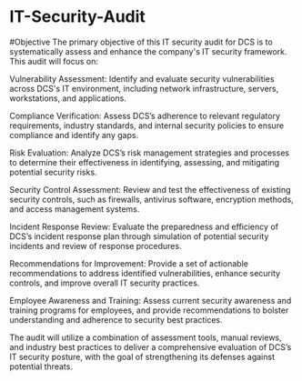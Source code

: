 # IT-Security-Audit

#Objective
The primary objective of this IT security audit for DCS is to systematically assess and enhance the company's IT security framework. This audit will focus on:

Vulnerability Assessment: Identify and evaluate security vulnerabilities across DCS's IT environment, including network infrastructure, servers, workstations, and applications.

Compliance Verification: Assess DCS’s adherence to relevant regulatory requirements, industry standards, and internal security policies to ensure compliance and identify any gaps.

Risk Evaluation: Analyze DCS’s risk management strategies and processes to determine their effectiveness in identifying, assessing, and mitigating potential security risks.

Security Control Assessment: Review and test the effectiveness of existing security controls, such as firewalls, antivirus software, encryption methods, and access management systems.

Incident Response Review: Evaluate the preparedness and efficiency of DCS’s incident response plan through simulation of potential security incidents and review of response procedures.

Recommendations for Improvement: Provide a set of actionable recommendations to address identified vulnerabilities, enhance security controls, and improve overall IT security practices.

Employee Awareness and Training: Assess current security awareness and training programs for employees, and provide recommendations to bolster understanding and adherence to security best practices.

The audit will utilize a combination of assessment tools, manual reviews, and industry best practices to deliver a comprehensive evaluation of DCS’s IT security posture, with the goal of strengthening its defenses against potential threats.
